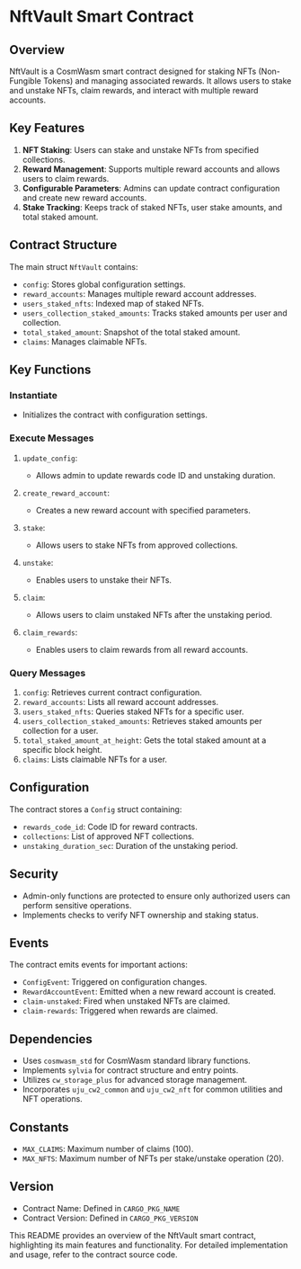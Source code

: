 # NftVault Smart Contract

## Overview

NftVault is a CosmWasm smart contract designed for staking NFTs (Non-Fungible Tokens) and managing associated rewards. It allows users to stake and unstake NFTs, claim rewards, and interact with multiple reward accounts.

## Key Features

1. **NFT Staking**: Users can stake and unstake NFTs from specified collections.
2. **Reward Management**: Supports multiple reward accounts and allows users to claim rewards.
3. **Configurable Parameters**: Admins can update contract configuration and create new reward accounts.
4. **Stake Tracking**: Keeps track of staked NFTs, user stake amounts, and total staked amount.

## Contract Structure

The main struct `NftVault` contains:

- `config`: Stores global configuration settings.
- `reward_accounts`: Manages multiple reward account addresses.
- `users_staked_nfts`: Indexed map of staked NFTs.
- `users_collection_staked_amounts`: Tracks staked amounts per user and collection.
- `total_staked_amount`: Snapshot of the total staked amount.
- `claims`: Manages claimable NFTs.

## Key Functions

### Instantiate

- Initializes the contract with configuration settings.

### Execute Messages

1. `update_config`:

   - Allows admin to update rewards code ID and unstaking duration.

2. `create_reward_account`:

   - Creates a new reward account with specified parameters.

3. `stake`:

   - Allows users to stake NFTs from approved collections.

4. `unstake`:

   - Enables users to unstake their NFTs.

5. `claim`:

   - Allows users to claim unstaked NFTs after the unstaking period.

6. `claim_rewards`:
   - Enables users to claim rewards from all reward accounts.

### Query Messages

1. `config`: Retrieves current contract configuration.
2. `reward_accounts`: Lists all reward account addresses.
3. `users_staked_nfts`: Queries staked NFTs for a specific user.
4. `users_collection_staked_amounts`: Retrieves staked amounts per collection for a user.
5. `total_staked_amount_at_height`: Gets the total staked amount at a specific block height.
6. `claims`: Lists claimable NFTs for a user.

## Configuration

The contract stores a `Config` struct containing:

- `rewards_code_id`: Code ID for reward contracts.
- `collections`: List of approved NFT collections.
- `unstaking_duration_sec`: Duration of the unstaking period.

## Security

- Admin-only functions are protected to ensure only authorized users can perform sensitive operations.
- Implements checks to verify NFT ownership and staking status.

## Events

The contract emits events for important actions:

- `ConfigEvent`: Triggered on configuration changes.
- `RewardAccountEvent`: Emitted when a new reward account is created.
- `claim-unstaked`: Fired when unstaked NFTs are claimed.
- `claim-rewards`: Triggered when rewards are claimed.

## Dependencies

- Uses `cosmwasm_std` for CosmWasm standard library functions.
- Implements `sylvia` for contract structure and entry points.
- Utilizes `cw_storage_plus` for advanced storage management.
- Incorporates `uju_cw2_common` and `uju_cw2_nft` for common utilities and NFT operations.

## Constants

- `MAX_CLAIMS`: Maximum number of claims (100).
- `MAX_NFTS`: Maximum number of NFTs per stake/unstake operation (20).

## Version

- Contract Name: Defined in `CARGO_PKG_NAME`
- Contract Version: Defined in `CARGO_PKG_VERSION`

This README provides an overview of the NftVault smart contract, highlighting its main features and functionality. For detailed implementation and usage, refer to the contract source code.
